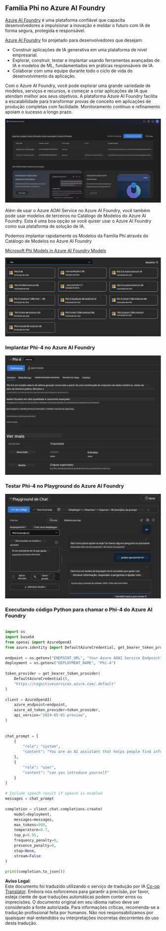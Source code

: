 <!--
CO_OP_TRANSLATOR_METADATA:
{
  "original_hash": "3ae21dc5554e888defbe57946ee995ee",
  "translation_date": "2025-05-09T09:03:34+00:00",
  "source_file": "md/01.Introduction/02/03.AzureAIFoundry.md",
  "language_code": "pt"
}
-->
## Família Phi no Azure AI Foundry

[Azure AI Foundry](https://ai.azure.com) é uma plataforma confiável que capacita desenvolvedores a impulsionar a inovação e moldar o futuro com IA de forma segura, protegida e responsável.

[Azure AI Foundry](https://ai.azure.com) foi projetado para desenvolvedores que desejam:

- Construir aplicações de IA generativa em uma plataforma de nível empresarial.
- Explorar, construir, testar e implantar usando ferramentas avançadas de IA e modelos de ML, fundamentados em práticas responsáveis de IA.
- Colaborar com uma equipe durante todo o ciclo de vida do desenvolvimento da aplicação.

Com o Azure AI Foundry, você pode explorar uma grande variedade de modelos, serviços e recursos, e começar a criar aplicações de IA que atendam melhor aos seus objetivos. A plataforma Azure AI Foundry facilita a escalabilidade para transformar provas de conceito em aplicações de produção completas com facilidade. Monitoramento contínuo e refinamento apoiam o sucesso a longo prazo.

![portal](../../../../../translated_images/AIFoundryPorral.68f0acc7d5f47991d90f78fd199beb1123941bba27c39effe55ebfc1d07f114c.pt.png)

Além de usar o Azure AOAI Service no Azure AI Foundry, você também pode usar modelos de terceiros no Catálogo de Modelos do Azure AI Foundry. Esta é uma boa opção se você quiser usar o Azure AI Foundry como sua plataforma de solução de IA.

Podemos implantar rapidamente os Modelos da Família Phi através do Catálogo de Modelos no Azure AI Foundry

[Microsoft Phi Models in Azure AI Foundry Models](https://ai.azure.com/explore/models/?selectedCollection=phi)

![ModelCatalog](../../../../../translated_images/AIFoundryModelCatalog.65aadf44c7a47e16a745104efa3ca2b49580c7be190f901a3da6d6533fc37b07.pt.png)

### **Implantar Phi-4 no Azure AI Foundry**

![Phi4](../../../../../translated_images/AIFoundryPhi4.dd27d994739126af80d23e8ec9d3bfd7e6b518d3993aa729fdd4c26e1add8d35.pt.png)

### **Testar Phi-4 no Playground do Azure AI Foundry**

![Playground](../../../../../translated_images/AIFoundryPlayground.11365174557f8eac71ce4d439d344dd767a1b04701e9ffe73642feefb099188d.pt.png)

### **Executando código Python para chamar o Phi-4 do Azure AI Foundry**

```python

import os  
import base64
from openai import AzureOpenAI  
from azure.identity import DefaultAzureCredential, get_bearer_token_provider  
        
endpoint = os.getenv("ENDPOINT_URL", "Your Azure AOAI Service Endpoint")  
deployment = os.getenv("DEPLOYMENT_NAME", "Phi-4")  
      
token_provider = get_bearer_token_provider(  
    DefaultAzureCredential(),  
    "https://cognitiveservices.azure.com/.default"  
)  
  
client = AzureOpenAI(  
    azure_endpoint=endpoint,  
    azure_ad_token_provider=token_provider,  
    api_version="2024-05-01-preview",  
)  
  

chat_prompt = [
    {
        "role": "system",
        "content": "You are an AI assistant that helps people find information."
    },
    {
        "role": "user",
        "content": "can you introduce yourself"
    }
] 
    
# Include speech result if speech is enabled  
messages = chat_prompt 

completion = client.chat.completions.create(  
    model=deployment,  
    messages=messages,
    max_tokens=800,  
    temperature=0.7,  
    top_p=0.95,  
    frequency_penalty=0,  
    presence_penalty=0,
    stop=None,  
    stream=False  
)  
  
print(completion.to_json())  

```

**Aviso Legal**:  
Este documento foi traduzido utilizando o serviço de tradução por IA [Co-op Translator](https://github.com/Azure/co-op-translator). Embora nos esforcemos para garantir a precisão, por favor, esteja ciente de que traduções automáticas podem conter erros ou imprecisões. O documento original em seu idioma nativo deve ser considerado a fonte autorizada. Para informações críticas, recomenda-se a tradução profissional feita por humanos. Não nos responsabilizamos por quaisquer mal-entendidos ou interpretações incorretas decorrentes do uso desta tradução.